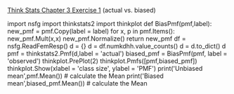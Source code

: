 [Think Stats Chapter 3 Exercise 1](http://greenteapress.com/thinkstats2/html/thinkstats2004.html#toc31) (actual vs. biased)

import nsfg
import thinkstats2
import thinkplot
def BiasPmf(pmf,label):
    new_pmf = pmf.Copy(label = label)
    for x, p in pmf.Items():
        new_pmf.Mult(x,x)
    new_pmf.Normalize()
    return new_pmf 
df = nsfg.ReadFemResp()
d = {}
d = df.numkdhh.value_counts()
d = d.to_dict()
d
pmf = thinkstats2.Pmf(d,label = 'actual') 
biased_pmf = BiasPmf(pmf, label = 'observed')
thinkplot.PrePlot(2)
thinkplot.Pmfs([pmf,biased_pmf])
thinkplot.Show(xlabel = 'class size', ylabel = 'PMF')
print('Unbiased mean',pmf.Mean()) # calculate the Mean
print('Biased mean',biased_pmf.Mean()) # calculate the Mean 

